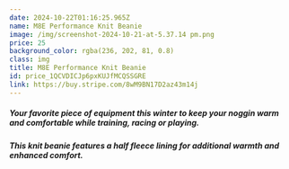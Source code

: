 ```yaml
---
date: 2024-10-22T01:16:25.965Z
name: M8E Performance Knit Beanie
image: /img/screenshot-2024-10-21-at-5.37.14 pm.png
price: 25
background_color: rgba(236, 202, 81, 0.8)
class: img
title: M8E Performance Knit Beanie
id: price_1QCVDICJp6pxKUJfMCQSSGRE
link: https://buy.stripe.com/8wM9BN17D2az43m14j
---
```

##### Your favorite piece of equipment this winter to keep your noggin warm and comfortable while training, racing or playing.

##### This knit beanie features a half fleece lining for additional warmth and enhanced comfort.
